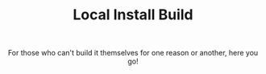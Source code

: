 <h1 align="center">Local Install Build</h1>
<br>

<p align="center">For those who can't build it themselves for one reason or another, here you go!</p>
<h1></h1>